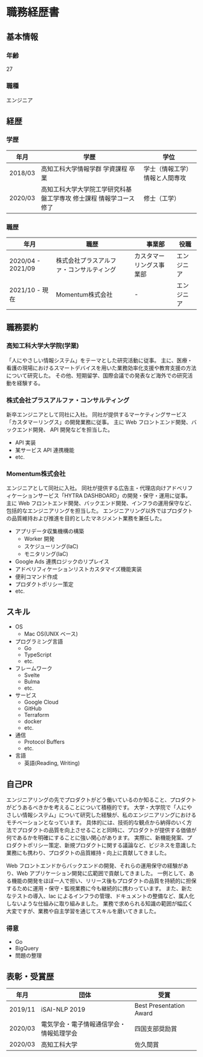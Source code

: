 # 職務経歴書

## 基本情報

### 年齢

27

### 職種

エンジニア

## 経歴

### 学歴

| 年月     | 学歴                                                    | 学位                      |
| ------- | ------------------------------------------------------- | ------------------------ |
| 2018/03 | 高知工科大学情報学群 学資課程 卒業                            | 学士（情報工学） 情報と人間専攻 |
| 2020/03 | 高知工科大学大学院工学研究科基盤工学専攻 修士課程 情報学コース 修了 | 修士（工学）                 |

### 職歴

| 年月               | 職歴                          |　事業部               | 役職    |
| ----------------- | ----------------------------- | ------------------ | ------- |
| 2020/04 - 2021/09 | 株式会社プラスアルファ・コンサルティング | カスタマーリングス事業部 | エンジニア |
| 2021/10 - 現在     | Momentum株式会社               | -                  | エンジニア |

## 職務要約

### 高知工科大学大学院(学業)

「人にやさしい情報システム」をテーマとした研究活動に従事。
主に、医療・看護の現場におけるスマートデバイスを用いた業務効率化支援や教育支援の方法について研究した。
その他、短期留学、国際会議での発表など海外での研究活動を経験する。

### 株式会社プラスアルファ・コンサルティング

新卒エンジニアとして同社に入社。
同社が提供するマーケティングサービス「カスタマーリングス」の開発業務に従事。
主に Web フロントエンド開発、バックエンド開発、 API 開発などを担当した。

- API 実装
- 某サービス API 連携機能
- etc.

### Momentum株式会社

エンジニアとして同社に入社。
同社が提供する広告主・代理店向けアドベリフィケーションサービス「HYTRA DASHBOARD」の開発・保守・運用に従事。
主に Web フロントエンド開発、バックエンド開発、インフラの運用保守など、包括的なエンジニアリングを担当した。
エンジニアリング以外ではプロダクトの品質維持および推進を目的としたマネジメント業務を兼任した。

- アプリデータ収集機構の構築
  - Worker 開発
  - スケジューリング(IaC)
  - モニタリング(IaC)
- Google Ads 連携ロジックのリプレイス
- アドベリフィケーションリストカスタマイズ機能実装
- 便利コマンド作成
- プロダクトポリシー策定
- etc.

## スキル

- OS
  - Mac OS(UNIX ベース)
- プログラミング言語
  - Go
  - TypeScript
  - etc.
- フレームワーク
  - Svelte
  - Bulma
  - etc.
- サービス
  - Google Cloud
  - GitHub
  - Terraform
  - docker
  - etc.
- 通信
  - Protocol Buffers
  - etc.
- 言語
  - 英語(Reading, Writing)

## 自己PR

エンジニアリングの先でプロダクトがどう働いているのか知ること、プロダクトがどうあるべきかを考えることについて積極的です。
大学・大学院で「人にやさしい情報システム」について研究した経験が、私のエンジニアリングにおけるモチベーションとなっています。
具体的には、技術的な観点から納得のいく方法でプロダクトの品質を向上させることと同時に、プロダクトが提供する価値が何であるかを明確にすることに強い関心があります。
実際に、新機能発案、プロダクトポリシー策定、新規プロダクトに関する議論など、ビジネスを意識した業務にも携わり、プロダクトの品質維持・向上に貢献してきました。

Web フロントエンドからバックエンドの開発、それらの運用保守の経験があり、Web アプリケーション開発に広範囲で貢献してきました。
一例として、ある機能の開発をほぼ一人で担い、リリース後もプロダクトの品質を持続的に担保するために運用・保守・監視業務に今も継続的に携わっています。
また、新たなテストの導入、Iac によるインフラの管理、ドキュメントの整備など、属人化しないような仕組みに取り組みました。
業務で求められる知識の範囲が幅広く大変ですが、業務や自主学習を通じてスキルを磨いてきました。

### 得意

- Go
- BigQuery
- 問題の整理

## 表彰・受賞歴

| 年月     | 団体                             | 受賞                    |
| ------- | ------------------------------- | ----------------------- |
| 2019/11 | iSAI-NLP 2019                   | Best Presentation Award |
| 2020/03 | 電気学会・電子情報通信学会・情報処理学会 | 四国支部奨励賞            |
| 2020/03 | 高知工科大学                       | 佐久間賞                 |
